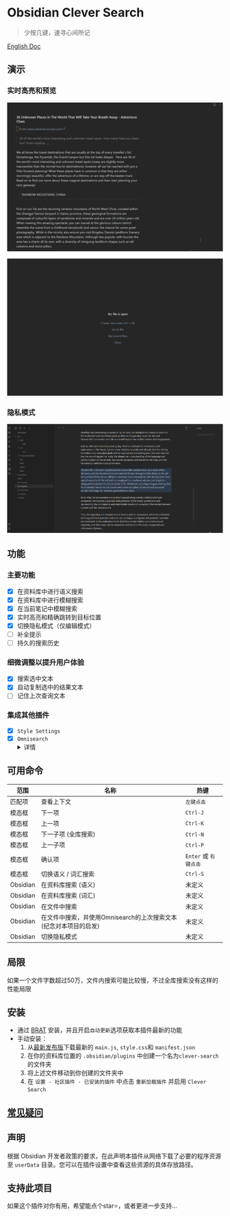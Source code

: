 # Obsidian Clever Search

> 少按几键，速寻心间所记

[English Doc](README.md)

## 演示

### 实时高亮和预览

![demo-search-in-file](assets/images/in-file-floating-window-en.gif)

![demo-search-in-file](assets/images/in-vault-modal-en.gif)

### 隐私模式

![demo-privacy-mode](assets/images/demo-privacy-mode.gif)

## 功能

### 主要功能

- [x] 在资料库中进行语义搜索
- [x] 在资料库中进行模糊搜索
- [x] 在当前笔记中模糊搜索
- [x] 实时高亮和精确跳转到目标位置
- [x] 切换隐私模式（仅编辑模式）
- [ ] 补全提示
- [ ] 持久的搜索历史

### 细微调整以提升用户体验

- [x] 搜索选中文本
- [x] 自动复制选中的结果文本
- [ ] 记住上次查询文本

### 集成其他插件

- [x] `Style Settings`
- [x] `Omnisearch`
    <details><summary>详情</summary>
        新命令：<br>"Search in file with last Omnisearch query Omnisearch"<br><br>
        使用场景：<br>
            当你通过 Omnisearch 确认一个全库搜索并且认为当前文件中可能还有更多未被 Omnisearch 列出的匹配文本时，触发这个命令将打开一个文件内搜索模态框，并且用 Omnisearch 的最后一次查询填充搜索栏。<br><br>
        注意：<br>这只是为更好的全库搜索提供一个临时解决方案，我将在未来实现功能更完善的全库搜索, 并且不依赖于Omnisearch
    </details>

## 可用命令

| 范围     | 名称                 | 热键                      |
| -------- | -------------------- | ------------------------- |
| 匹配项     | 查看上下文       | `左键点击`                |
| 模态框   | 下一项           | `Ctrl-J`                  |
| 模态框   | 上一项           | `Ctrl-K`                  |
| 模态框    | 下一子项 (全库搜索)          | `Ctrl-N`                 |
| 模态框    | 上一子项          | `Ctrl-P`                 |
| 模态框   | 确认项             | `Enter` 或 `右键点击`    |
| 模态框    | 切换语义 / 词汇搜索          | `Ctrl-S`                 |
| Obsidian | 在资料库搜索 (语义)         | 未定义                    |
| Obsidian | 在资料库搜索 (词汇)         | 未定义                    |
| Obsidian | 在文件中搜索         | 未定义                    |
| Obsidian | 在文件中搜索，并使用Omnisearch的上次搜索文本 (纪念对本项目的启发) | 未定义 |
| Obsidian | 切换隐私模式         | 未定义                    |

## 局限

如果一个文件字数超过50万，文件内搜索可能比较慢，不过全库搜索没有这样的性能局限

## 安装

- 通过 [BRAT](https://github.com/TfTHacker/obsidian42-brat) 安装，并且开启`自动更新`选项获取本插件最新的功能
- 手动安装：
    1. 从[最新发布版](https://github.com/yan42685/obsidian-clever-search/releases)下载最新的 `main.js`, `style.css`和 `manifest.json`
    2. 在你的资料库位置的 `.obsidian/plugins` 中创建一个名为`clever-search`的文件夹
    3. 将上述文件移动到你创建的文件夹中
    4. 在 `设置 - 社区插件 - 已安装的插件` 中点击 `重新加载插件` 并启用 `Clever Search`

## [常见疑问](https://github.com/yan42685/obsidian-clever-search/wiki/Home-%E2%80%90-zh#%E5%B8%B8%E8%A7%81%E7%96%91%E9%97%AE)

## 声明

根据 Obsidian 开发者政策的要求，在此声明本插件从网络下载了必要的程序资源至 `userData` 目录。您可以在插件设置中查看这些资源的具体存放路径。

## 支持此项目

如果这个插件对你有用，希望能点个star⭐，或者更进一步支持...
